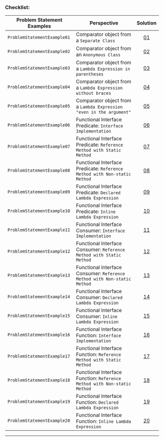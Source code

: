 ### Checklist:

| **Problem Statement Examples** | **Perspective**                                                           | **Solution**                                                                                                                                                                                                    |
|--------------------------------|---------------------------------------------------------------------------|-----------------------------------------------------------------------------------------------------------------------------------------------------------------------------------------------------------------|
| `ProblemStatementExample01`    | Comparator object from a `Separate Class`                                 | <center>[01](https://github.com/souzafcharles/Complete-Java-Object-Oriented-Programming-and-Projects/blob/master/Section_P16_Functional_Programming_and_Lambda_Expressions/ProblemStatementExample01)</center>  |
| `ProblemStatementExample02`    | Comparator object from an `Anonymous Class`                               | <center>[02](https://github.com/souzafcharles/Complete-Java-Object-Oriented-Programming-and-Projects/blob/master/Section_P16_Functional_Programming_and_Lambda_Expressions/ProblemStatementExample02)</center>  |
| `ProblemStatementExample03`    | Comparator object from a `Lambda Expression in parentheses`               | <center>[03](https://github.com/souzafcharles/Complete-Java-Object-Oriented-Programming-and-Projects/blob/master/Section_P16_Functional_Programming_and_Lambda_Expressions/ProblemStatementExample03)</center>  |
| `ProblemStatementExample04`    | Comparator object from a `Lambda Expression without braces`               | <center>[04](https://github.com/souzafcharles/Complete-Java-Object-Oriented-Programming-and-Projects/blob/master/Section_P16_Functional_Programming_and_Lambda_Expressions/ProblemStatementExample04)</center>  |
| `ProblemStatementExample05`    | Comparator object from a `Lambda Expression "even in the argument"`       | <center>[05](https://github.com/souzafcharles/Complete-Java-Object-Oriented-Programming-and-Projects/blob/master/Section_P16_Functional_Programming_and_Lambda_Expressions/ProblemStatementExample05)</center>  |
| `ProblemStatementExample06`    | Functional Interface Predicate: `Interface Implementation`                | <center>[06](https://github.com/souzafcharles/Complete-Java-Object-Oriented-Programming-and-Projects/blob/master/Section_P16_Functional_Programming_and_Lambda_Expressions/ProblemStatementExample06)</center>  |
| `ProblemStatementExample07`    | Functional Interface Predicate: `Reference Method with Static Method`     | <center>[07](https://github.com/souzafcharles/Complete-Java-Object-Oriented-Programming-and-Projects/blob/master/Section_P16_Functional_Programming_and_Lambda_Expressions/ProblemStatementExample07)</center>  |
| `ProblemStatementExample08`    | Functional Interface Predicate: `Reference Method with Non-static Method` | <center>[08](https://github.com/souzafcharles/Complete-Java-Object-Oriented-Programming-and-Projects/blob/master/Section_P16_Functional_Programming_and_Lambda_Expressions/ProblemStatementExample08)</center>  |
| `ProblemStatementExample09`    | Functional Interface Predicate: `Declared Lambda Expression`              | <center>[09](https://github.com/souzafcharles/Complete-Java-Object-Oriented-Programming-and-Projects/blob/master/Section_P16_Functional_Programming_and_Lambda_Expressions/ProblemStatementExample09)</center>  |
| `ProblemStatementExample10`    | Functional Interface Predicate: `Inline Lambda Expression`                | <center>[10](https://github.com/souzafcharles/Complete-Java-Object-Oriented-Programming-and-Projects/blob/master/Section_P16_Functional_Programming_and_Lambda_Expressions/ProblemStatementExample10)</center>  |
| `ProblemStatementExample11`    | Functional Interface Consumer: `Interface Implementation`                 | <center>[11](https://github.com/souzafcharles/Complete-Java-Object-Oriented-Programming-and-Projects/blob/master/Section_P16_Functional_Programming_and_Lambda_Expressions/ProblemStatementExample11)</center>  |
| `ProblemStatementExample12`    | Functional Interface Consumer: `Reference Method with Static Method`      | <center>[12](https://github.com/souzafcharles/Complete-Java-Object-Oriented-Programming-and-Projects/blob/master/Section_P16_Functional_Programming_and_Lambda_Expressions/ProblemStatementExample12)</center>  |
| `ProblemStatementExample13`    | Functional Interface Consumer: `Reference Method with Non-static Method`  | <center>[13](https://github.com/souzafcharles/Complete-Java-Object-Oriented-Programming-and-Projects/blob/master/Section_P16_Functional_Programming_and_Lambda_Expressions/ProblemStatementExample13)</center>  |
| `ProblemStatementExample14`    | Functional Interface Consumer: `Declared Lambda Expression`               | <center>[14](https://github.com/souzafcharles/Complete-Java-Object-Oriented-Programming-and-Projects/blob/master/Section_P16_Functional_Programming_and_Lambda_Expressions/ProblemStatementExample14)</center>  |
| `ProblemStatementExample15`    | Functional Interface Consumer: `Inline Lambda Expression`                 | <center>[15](https://github.com/souzafcharles/Complete-Java-Object-Oriented-Programming-and-Projects/blob/master/Section_P16_Functional_Programming_and_Lambda_Expressions/ProblemStatementExample15)</center>  |
| `ProblemStatementExample16`    | Functional Interface Function: `Interface Implementation`                 | <center>[16](https://github.com/souzafcharles/Complete-Java-Object-Oriented-Programming-and-Projects/blob/master/Section_P16_Functional_Programming_and_Lambda_Expressions/ProblemStatementExample16)</center>  |
| `ProblemStatementExample17`    | Functional Interface Function: `Reference Method with Static Method`      | <center>[17](https://github.com/souzafcharles/Complete-Java-Object-Oriented-Programming-and-Projects/blob/master/Section_P16_Functional_Programming_and_Lambda_Expressions/ProblemStatementExample17)</center>  |
| `ProblemStatementExample18`    | Functional Interface Function: `Reference Method with Non-static Method`  | <center>[18](https://github.com/souzafcharles/Complete-Java-Object-Oriented-Programming-and-Projects/blob/master/Section_P16_Functional_Programming_and_Lambda_Expressions/ProblemStatementExample18)</center>  |
| `ProblemStatementExample19`    | Functional Interface Function: `Declared Lambda Expression`               | <center>[19](https://github.com/souzafcharles/Complete-Java-Object-Oriented-Programming-and-Projects/blob/master/Section_P16_Functional_Programming_and_Lambda_Expressions/ProblemStatementExample19)</center>  |
| `ProblemStatementExample20`    | Functional Interface Function: `Inline Lambda Expression`                 | <center>[20](https://github.com/souzafcharles/Complete-Java-Object-Oriented-Programming-and-Projects/blob/master/Section_P16_Functional_Programming_and_Lambda_Expressions/ProblemStatementExample20)</center>  |

****

